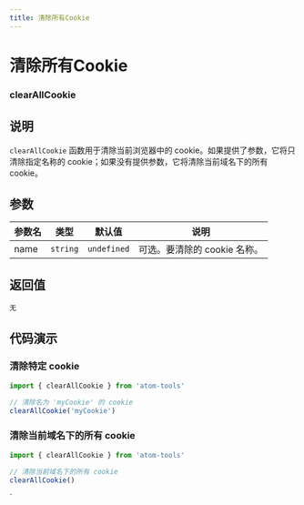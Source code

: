 ```yaml
---
title: 清除所有Cookie
---
```


# 清除所有Cookie

### clearAllCookie

## 说明

`clearAllCookie` 函数用于清除当前浏览器中的 cookie。如果提供了参数，它将只清除指定名称的 cookie；如果没有提供参数，它将清除当前域名下的所有 cookie。

## 参数

| 参数名 | 类型     | 默认值      | 说明                         |
| ------ | -------- | ----------- | ---------------------------- |
| name   | `string` | `undefined` | 可选。要清除的 cookie 名称。 |

## 返回值

`无`

## 代码演示

### 清除特定 cookie

```javascript
import { clearAllCookie } from 'atom-tools'

// 清除名为 'myCookie' 的 cookie
clearAllCookie('myCookie')
```

### 清除当前域名下的所有 cookie

```javascript
import { clearAllCookie } from 'atom-tools'

// 清除当前域名下的所有 cookie
clearAllCookie()
```

`
